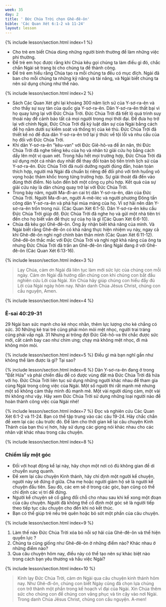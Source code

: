 ```yaml
---
week: 35
day: 2
title: ' Đức Chúa Trời chọn Ghê-đê-ôn'
bible: 'Các Quan Xét 6:1-2 và 11-24'
layout: lesson
---
```



{% include lesson/section.html index=1 %}
- Cho trẻ em biết Chúa dùng những người bình thường để làm những việc phi thường.
- Để trẻ em học được rằng khi Chúa kêu gọi chúng ta làm điều gì đó, chắc chắn Ngài sẽ trang bị cho chúng ta để thành công.
- Để trẻ em hiểu rằng Chúa tạo ra mỗi chúng ta đều có mục đích. Ngài đã ban cho mỗi chúng ta những kỹ năng và tài năng, và Ngài biết chúng ta nên sử dụng chúng như thế nào.



{% include lesson/section.html index=2 %}
- Sách Các Quan Xét ghi lại khoảng 300 năm lịch sử của Y-sơ-ra-ên và cho thấy sự suy tàn của quốc gia Y-sơ-ra-ên. Dân Y-sơ-ra-ên thất bại vì họ quay lưng lại với Đức Chúa Trời. Đức Chúa Trời đã tiết lộ quá trình suy thoái này để cảnh báo tất cả mọi người trong mọi thời đại. Để đưa họ trở lại với chính Ngài, Đức Chúa Trời đã kỷ luật dân sự của Ngài bằng cách để họ nằm dưới sự kiểm soát và thống trị của kẻ thù. Đức Chúa Trời đã thiết kế nó để đưa dân Y-sơ-ra-ên trở lại ý thức về tội lỗi và nhu cầu của họ đối với Đức Chúa Trời.
- Khi dân Y-sơ-ra-ên "kêu-van" với Đức Giê-hô-va để ăn năn, thì Đức Chúa Trời đã nghe tiếng kêu của họ và nhân từ giải cứu họ bằng cách dấy lên một  vị quan xét. Trong hầu hết mọi trường hợp, Đức Chúa Trời đã sử dụng một cá nhân duy nhất để thay đổi toàn bộ tiến trình lịch sử của Y-sơ-ra-ên. Đức Chúa Trời đã nuôi dưỡng người đúng đắn, hoàn toàn thích hợp, người mà Ngài đã chuẩn bị riêng để đối phó với tình huống vô vọng hoặc thảm khốc trong từng trường hợp. Sự giải thoát đã đến vào đúng thời điểm. Nó luôn đến bởi một công cụ phù hợp. Kết quả của sự giải cứu này là dân chúng quay trở lại với Đức Chúa Trời.
- Trong bảy năm, người Ma-đi-an cai trị dân Y-sơ-ra-ên, dân của Đức Chúa Trời. Người Ma-đi-an, người A-mê-léc và người phương Đông tấn công dân Y-sơ-ra-ên và phá hại mùa màng của họ. Vì sợ hãi nên dân Y-sơ-ra-ên trốn trong núi. (Các Quan Xét 6:1-5). Dân Y-sơ-ra-ên kêu cầu Đức Chúa Trời giúp đỡ. Đức Chúa Trời đã nghe họ và gửi một nhà tiên tri đến cho họ biết vấn đề thực sự của họ là gì (Các Quan Xét 6:6-10).
- Chúa đã kêu gọi Ghê-đê-ôn. Ông ấy nhận biết khả năng của mình. Và Ngài biết rằng Ghê-đê-ôn có khả năng thực hiện nhiệm vụ này, ngay cả khi Ghê-đê-ôn nghi ngờ chính bản thân mình (Các Quan Xét 6:11-12). Ghê-đê-ôn thắc mắc với Đức Chúa Trời và nghi ngờ khả năng của ông ta nhưng Đức Chúa Trời đã trấn an Ghê-đê-ôn rằng Ngài đang ở với Ghê-đê-ôn (Các Quan Xét 6:13-16).


{% include lesson/section.html index=3 %}
> Lạy Chúa, cảm ơn Ngài đã liên tục làm mới sức lực của chúng con mỗi ngày. Cảm ơn Ngài đã hướng dẫn chúng con khi chúng con bắt đầu nghiên cứu Lời của Ngài. Xin Chúa hãy giúp chúng con hiểu đầy đủ Lời của Ngài ngày hôm nay. Nhân danh Chúa Jêsus Christ, chúng con cầu nguyện, Amen.


{% include lesson/section.html index=4 %}
 ### Ê-sai 40:29-31
 29 Ngài ban sức mạnh cho kẻ nhọc nhằn, thêm lực lượng cho kẻ chẳng có sức. 30 Những kẻ trai trẻ cũng phải mòn mỏi mệt nhọc, người trai tráng cũng phải vấp ngã. 31 Nhưng ai trông đợi Đức Giê-hô-va thì chắc được sức mới, cất cánh bay cao như chim ưng; chạy mà không mệt nhọc, đi mà không mòn mỏi.



{% include lesson/section.html index=5 %}
Điều gì mà bạn nghĩ gần như không thể làm được là gì? Tại sao?


{% include lesson/section.html index=6 %}
Dân Y-sơ-ra-ên đang ở trong "Đất Hứa" và phải chiến đấu để có được vùng đất mà Đức Chúa Trời đã hứa với họ. Đức Chúa Trời liên tục sử dụng những người khác nhau để tham gia cùng Ngài trong công việc của Ngài. Một số người thì rất mạnh mẽ nhưng một số không cảm thấy mình đủ mạnh mẽ. Một vài người dũng cảm, một vài thì không như vậy. Hãy xem Đức Chúa Trời sử dụng những loại người nào để hoàn thành công việc của Ngài nhé!


{% include lesson/section.html index=7 %}
Đọc và nghiên cứu Các Quan Xét 6:1-2 và 11-24. Bạn có thể tập trung vào các câu 19-24. 
Hãy chắc chắn để xem lại các câu trước đó. Để làm cho thời gian kể lại câu chuyện Kinh Thánh của bạn thú vị hơn, hãy sử dụng các giọng nói khác nhau cho các nhân vật khác nhau trong câu chuyện.


{% include lesson/section.html index=8 %}
### Chiếm lấy một góc
- Đối với hoạt động kể lại này, hãy chọn một nơi có đủ không gian để di chuyển xung quanh.
- Để xem lại câu chuyện Kinh thánh, hãy chỉ định một người kể chuyện, người này sẽ đứng ở giữa. Cha mẹ hoặc người giám hộ sẽ là người kể chuyện đầu tiên. Sau đó, các em sẽ ở trong các góc, bạn cũng có thể chỉ định các vị trí để đứng.
- Người kể chuyện sẽ cố gắng đổi chỗ cho nhau sau khi kể xong một đoạn của câu chuyện. Người đã không thể cố định một góc sẽ là người tiếp theo tiếp tục câu chuyện cho đến khi nó kết thúc.
- Bạn có thể giúp trẻ nếu trẻ quên hoặc bỏ sót một phần của câu chuyện.


{% include lesson/section.html index=9 %}
1. Làm thế nào Đức Chúa Trời xóa bỏ nỗi sợ hãi của Ghê-đê-ôn và thể hiện quyền lực ?
2. Chúng ta cũng giống như Ghê-đê-ôn ở những điểm nào? Khác nhau ở những điểm nào?
3. Qua câu chuyện hôm nay, điều này có thể tạo nên sự khác biệt nào trong cách bạn yêu thương và hầu việc Ngài?


{% include lesson/section.html index=10 %}
> Kính lạy Đức Chúa Trời, cảm ơn Ngài qua câu chuyện kinh thánh hôm nay. Như Ghê-đi-ôn, chúng con biết Ngày cũng đã chọn lựa chúng con trở thành một phần trong kế hoạch vĩ đại của Ngài. Xin Chúa thêm sức cho chúng con để chúng con vâng phục và tin cậy vào nơi Ngài. Trong danh Chúa Jêsus Christ, chúng con cầu nguyện. A-men!
